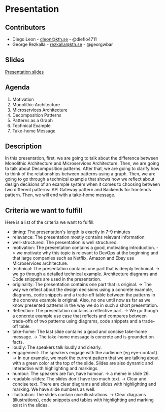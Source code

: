 # Presentation
## Contributors
* Diego Leon - dleon@kth.se - @dieflo4711
* George Rezkalla - rezkalla@kth.se - @georgwbar
## Slides
[Presentation slides](https://docs.google.com/presentation/d/1a3ofIV5jO7lpFqfintjIW1HGHTDnDDbwYgOpWE6gihU/edit?usp=sharing)

## Agenda
1. Motivation
1. Monolithic Architecture
1. Microservices Architecture
1. Decomposition Patterns
1. Patterns as a Graph
1. Technical Example
1. Take-home Message

## Description
In this presentation, first, we are going to talk about the difference between
Monolithic Architecture and Microservices Architecture. Then, we are going
to talk about Decomposition patterns. After that, we are going to clarify how 
to think of the relationships between patterns using a graph. Then, we are going to go through
a technical example that shows how we reflect about design decisions of an example
system when it comes to choosing between two different patterns: API Gateway pattern
and Backends for frontends pattern. Then, we will end with a take-home message.

## Criteria we want to fulfill

Here is a list of the criteria we want to fulfill:

* timing: The presentation's length is exactly in 7-9 minutes
* relevance: The presentation mostly contains relevant information
* well-structured: The presentation is well structured.
* motivation: The presentation contains a good, motivating introduction. -> we motivate why this topic is relevant to DevOps
at the beginning and that large companies such as Netflix, Amazon and Ebay use Microservices architecture.
* technical: The presentation contains one part that is deeply technical. -> we go through a detailed technical example. Architecture diagrams and Code snippets are used in the presentation.
* originality: The presentation contains one part that is original. -> The way we reflect about the design decisions using a concrete example, diagrams, code snippets and a trade-off table between the patterns in the concrete example is original. Also, no one until now as far as we know presented patterns in the way we do in such a short presentation.
* Reflection: The presentation contains a reflective part. -> We go though a concrete example use case that reflects and compares between trade-offs of two patterns using diagrams, code snippets and a trade-off table.
* take-home: The last slide contains a good and concise take-home message. -> The take-home message is concrete and is grounded on facts.
* loudly: The speakers talk loudly and clearly.
* engagement: The speakers engage with the audience (eg eye-contact). -> In our example, we mark the current pattern that we are talking about with a green color at the top of the slide. Slides are also dynamic and interactive with highlighting and markings.
* humour: The speakers are fun, have humour. -> a meme in slide 26.
* readable-slides: The slides don't have too much text. -> Clear and concise text. There are clear diagrams and slides with highlighting and marking. We have slide numbers as well.
* illustration: The slides contain nice illustrations. -> Clear diagrams (illustrations), code snippets and tables with highlighting and marking exist in the slides.
